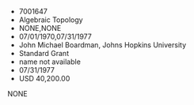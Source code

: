 * 7001647
* Algebraic Topology
* NONE,NONE
* 07/01/1970,07/31/1977
* John Michael Boardman, Johns Hopkins University
* Standard Grant
*   name not available
* 07/31/1977
* USD 40,200.00

NONE